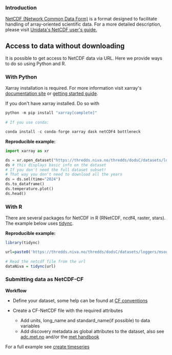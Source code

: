 ### Introduction ###

[NetCDF (Network Common Data Form)](https://www.unidata.ucar.edu/software/netcdf/) is a format designed to facilitate handling of array-oriented scientific data. For a more detailed description, please visit [Unidata's NetCDF user's guide.](https://docs.unidata.ucar.edu/nug/current/netcdf_introduction.html)

## Access to data without downloading

It is possible to get access to NetCDF data via URL. Here we provide ways to do so using Python and R.

### With Python

Xarray installation is required. For more information visit xarray's [documentation site](https://docs.xarray.dev/en/stable/index.html) or [getting started guide](https://docs.xarray.dev/en/latest/getting-started-guide/installing.html). 

If you don't have xarray installed. Do so with

```python
python -m pip install "xarray[complete]"
        
# If you use conda: 

conda install -c conda-forge xarray dask netCDF4 bottleneck
```

**Reproducible example:**

```python
import xarray as xr

ds = xr.open_dataset("https://thredds.niva.no/thredds/dodsC/datasets/loggers/msource-inlet.nc")
ds # this displays basic info on the dataset
# If you don't need the full dataset subset!
# That way you don't need to download all the years
ds = ds.sel(time="2024")
ds.to_dataframe()
ds.temperature.plot()
ds.head()
```

### With R

There are several packages for NetCDF in R (RNetCDF, ncdf4, raster, stars). The example below uses [tidync](https://docs.ropensci.org/tidync/). 

**Reproducible example:**

```R
library(tidync)

url=paste0('https://thredds.niva.no/thredds/dodsC/datasets/loggers/msource-outlet.nc')
          
# Read the netcdf file from the url
dataNiva = tidync(url) 

```

### Submitting data as NetCDF-CF

**Workflow**

- Define your dataset, some help can be found at [CF conventions](https://cfconventions.org/)

- Create a CF-NetCDF file with the required attributes

  * Add units, long_name and standard_name(if possible) to data variables
  * Add discovery metadata as global attributes to the dataset, also see [adc.met.no](https://adc.met.no/node/4) and/or the [met handbook](https://metno.github.io/data-management-handbook/#_climate_and_forecast_conventions_cf)

For a full example see [create timeseries](./src/notebooks/create-timeseries.html)
